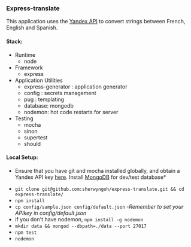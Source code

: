 ### Express-translate


This application uses the [Yandex API](https://tech.yandex.com/translate/doc/dg/reference/getLangs-docpage/#JSON) to convert strings between French, English and Spanish.

#### Stack:

- Runtime
  - node 
- Framework 
  - express 
- Application Utilities
  - express-generator : application generator
  - config : secrets management
  - pug : templating
  - database: mongodb
  - nodemon: hot code restarts for server
- Testing
  - mocha
  - sinon
  - supertest
  - should

#### Local Setup:

* Ensure that you have git and mocha installed globally, and obtain a Yandex API key [here](http://www.yandex.com). Install [MongoDB](https://www.mongodb.com/download-center?jmp=nav#community) for dev/test database*

- `git clone git@github.com:sherwyngoh/express-translate.git && cd express-translate/`
- `npm install`
- `cp config/sample.json config/default.json`
  -_Remember to set your APIkey in config/default.json_
- if you don't have nodemon, `npm install -g nodemon`
- `mkdir data && mongod --dbpath=./data --port 27017`
- `npm test`
- `nodemon`